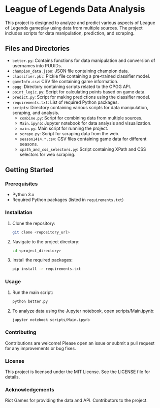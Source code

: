 # League of Legends Data Analysis

This project is designed to analyze and predict various aspects of League of Legends gameplay using data from multiple sources. The project includes scripts for data manipulation, prediction, and scraping.

## Files and Directories

- `better.py`: Contains functions for data manipulation and conversion of usernames into PUUIDs.
- `champion_data.json`: JSON file containing champion data.
- `classifier.pkl`: Pickle file containing a pre-trained classifier model.
- `gameInfo.csv`: CSV file containing game information.
- `opgg`: Directory containing scripts related to the OPGG API.
- `point_logic.py`: Script for calculating points based on game data.
- `predict.py`: Script for making predictions using the classifier model.
- `requirements.txt`: List of required Python packages.
- `scripts`: Directory containing various scripts for data manipulation, scraping, and analysis.
  - `combine.py`: Script for combining data from multiple sources.
  - `Main.ipynb`: Jupyter notebook for data analysis and visualization.
  - `main.py`: Main script for running the project.
  - `scrape.py`: Script for scraping data from the web.
  - `season1414.*.csv`: CSV files containing game data for different seasons.
  - `xpath_and_css_selectors.py`: Script containing XPath and CSS selectors for web scraping.

## Getting Started

### Prerequisites

- Python 3.x
- Required Python packages (listed in `requirements.txt`)

### Installation

1. Clone the repository:
   ```sh
   git clone <repository_url>
   ```
2. Navigate to the project directory:
    ```sh 
    cd <project_directory>
    ```
3. Install the required packages:
    ```sh
    pip install -r requirements.txt
    ```
### Usage
1. Run the main script:
    ```sh
    python better.py
    ```
2. To analyze data using the Jupyter notebook, open scripts/Main.ipynb:
    ```sh
    jupyter notebook scripts/Main.ipynb
    ```

### Contributing
Contributions are welcome! Please open an issue or submit a pull request for any improvements or bug fixes.

### License
This project is licensed under the MIT License. See the LICENSE file for details.

### Acknowledgements
Riot Games for providing the data and API.
Contributors to the project.